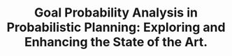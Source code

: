 ---
id: "journals_jair_SteinmetzHB16"
title: "Goal Probability Analysis in Probabilistic Planning: Exploring and Enhancing the State of the Art."
authors: ["Marcel Steinmetz", "Jörg Hoffmann", "Olivier Buffet"]
year: "2016"
url: "https://doi.org/10.1613/jair.5153"
doi: "10.1613/JAIR.5153"
journal: "Journal of Artificial Intelligence Research"
pages: "229-271"
volume: "57"
type: "journal"
bibType: "article"
---